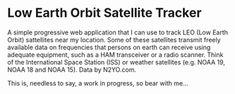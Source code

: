 # Low Earth Orbit Satellite Tracker

A simple progressive web application that I can use to track LEO (Low Earth Orbit) sattellites near my location. Some of these satellites transmit freely available data on frequencies that persons on earth can receive using adequate equipment, such as a HAM transceiver or a radio scanner. Think of the International Space Station (ISS) or weather satellites (e.g. NOAA 19, NOAA 18 and NOAA 15). Data by N2YO.com.

This is, needless to say, a work in progress, so bear with me...

